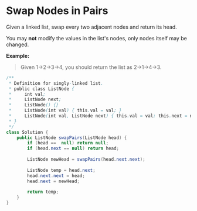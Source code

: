 # Swap Nodes in Pairs

Given a linked list, swap every two adjacent nodes and return its head.

You may **not** modify the values in the list's nodes, only nodes itself may be changed.

**Example:**

> Given 1-&gt;2-&gt;3-&gt;4, you should return the list as 2-&gt;1-&gt;4-&gt;3.

```java
/**
 * Definition for singly-linked list.
 * public class ListNode {
 *     int val;
 *     ListNode next;
 *     ListNode() {}
 *     ListNode(int val) { this.val = val; }
 *     ListNode(int val, ListNode next) { this.val = val; this.next = next; }
 * }
 */
class Solution {
    public ListNode swapPairs(ListNode head) {
        if (head ==  null) return null;
        if (head.next == null) return head;
        
        ListNode newHead = swapPairs(head.next.next);
        
        ListNode temp = head.next;
        head.next.next = head;
        head.next = newHead;
        
        return temp;
    }
}
```

